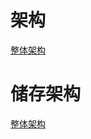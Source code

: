 # 架构
[整体架构](assert/markdown-img-paste-20180212161434102.png)

# 储存架构
[整体架构](assert/markdown-img-paste-20180212161702357.png)